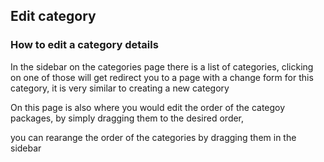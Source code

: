 ## Edit category
### How to edit a category details

In the sidebar on the categories page there is a list of categories, clicking on one of those will get redirect you to a page with a change form for this category, it is very similar to creating a new category

On this page is also where you would edit the order of the categoy packages, by simply dragging them to the desired order,

you can rearange the order of the categories by dragging them in the sidebar